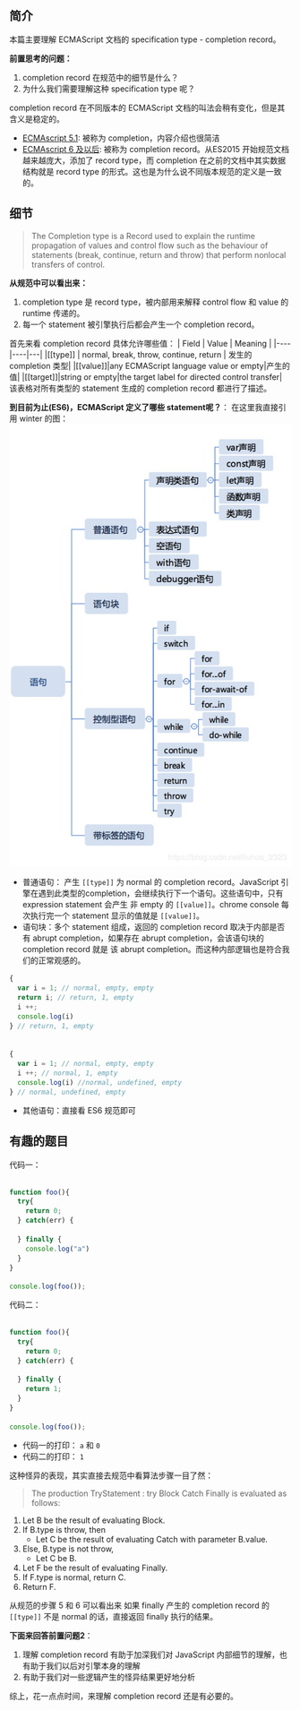 ## 简介
本篇主要理解 ECMAScript 文档的 specification type - completion record。

**前置思考的问题：**
1. completion record 在规范中的细节是什么？
2. 为什么我们需要理解这种 specification type 呢？

completion record 在不同版本的 ECMAScript 文档的叫法会稍有变化，但是其含义是稳定的。
- [ECMAscript 5.1](http://www.ecma-international.org/ecma-262/5.1/#sec-8.9): 被称为 completion，内容介绍也很简洁
- [ECMAscript 6 及以后](http://www.ecma-international.org/ecma-262/6.0/#sec-completion-record-specification-type): 被称为 completion record。从ES2015 开始规范文档越来越庞大，添加了 record type，而 completion 在之前的文档中其实数据结构就是 record type 的形式。这也是为什么说不同版本规范的定义是一致的。

## 细节
>The Completion type is a Record used to explain the runtime propagation of values and control flow such as the behaviour of statements (break, continue, return and throw) that perform nonlocal transfers of control.

**从规范中可以看出来：**
1. completion type 是 record type，被内部用来解释 control flow 和 value 的 runtime 传递的。
2. 每一个 statement 被引擎执行后都会产生一个 completion record。

首先来看 completion record 具体允许哪些值：
| Field | Value | Meaning |
|----|----|---|
|[[type]] | normal, break, throw, continue, return | 发生的 completion 类型|
|[[value]]|any ECMAScript language value or empty|产生的值|
|[[target]]|string or empty|the target label for directed control transfer|
该表格对所有类型的 statement 生成的 completion record 都进行了描述。

**到目前为止(ES6)，ECMAScript 定义了哪些 statement呢？**：
在这里我直接引用 winter 的图：
![javascript-statement](../images/2020-02-20-winter-javascript-statement.jpg)

- 普通语句： 产生 `[[type]]` 为 normal 的 completion record。JavaScript 引擎在遇到此类型的completion，会继续执行下一个语句。这些语句中，只有 expression statement 会产生 非 empty 的 `[[value]]`。chrome console 每次执行完一个 statement 显示的值就是 `[[value]]`。
- 语句块：多个 statement 组成，返回的 completion record 取决于内部是否有 abrupt completion，如果存在 abrupt completion，会该语句块的 completion record 就是 该 abrupt completion。而这种内部逻辑也是符合我们的正常观感的。
```javascript
{ 
  var i = 1; // normal, empty, empty 
  return i; // return, 1, empty 
  i ++; 
  console.log(i)
} // return, 1, empty


{
  var i = 1; // normal, empty, empty
  i ++; // normal, 1, empty
  console.log(i) //normal, undefined, empty
} // normal, undefined, empty

```

- 其他语句：直接看 ES6 规范即可

## 有趣的题目
代码一：
```javascript

function foo(){
  try{
    return 0;
  } catch(err) {

  } finally {
    console.log("a")
  }
}

console.log(foo());
```

代码二：
```javascript

function foo(){
  try{
    return 0;
  } catch(err) {

  } finally {
    return 1;
  }
}

console.log(foo());
```

- 代码一的打印： `a` 和 `0`
- 代码二的打印： `1`

这种怪异的表现，其实直接去规范中看算法步骤一目了然：
> The production TryStatement : try Block Catch Finally is evaluated as follows:
1. Let B be the result of evaluating Block.
2. If B.type is throw, then
    - Let C be the result of evaluating Catch with parameter B.value.
3. Else, B.type is not throw,
    - Let C be B.
4. Let F be the result of evaluating Finally.
5. If F.type is normal, return C.
6. Return F.

从规范的步骤 5 和 6 可以看出来 如果 finally 产生的 completion record 的 `[[type]]` 不是 normal 的话，直接返回 finally 执行的结果。


**下面来回答前置问题2**：
1. 理解 completion record 有助于加深我们对 JavaScript 内部细节的理解，也有助于我们以后对引擎本身的理解
2. 有助于我们对一些逻辑产生的怪异结果更好地分析

综上，花一点点时间，来理解 completion record 还是有必要的。